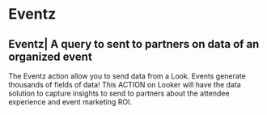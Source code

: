 # Eventz
## Eventz| A query to sent to partners on data of an organized event

The Eventz action allow you to send data from a Look. 
Events generate thousands of fields of data!
This ACTION on Looker will have the data solution to capture insights to send to partners about the attendee experience and event marketing ROI.

